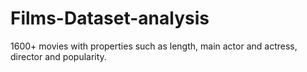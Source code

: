 # Films-Dataset-analysis
1600+ movies with properties such as length, main actor and actress, director and popularity.
